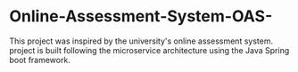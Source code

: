 # Online-Assessment-System-OAS-
This project was inspired by the university's online assessment system. project is built following the microservice architecture using the Java Spring boot framework.
